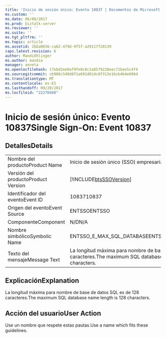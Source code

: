 ```yaml
---
title: 'Inicio de sesión único: Evento 10837 | Documentos de Microsoft'
ms.custom: ''
ms.date: 06/08/2017
ms.prod: biztalk-server
ms.reviewer: ''
ms.suite: ''
ms.tgt_pltfrm: ''
ms.topic: article
ms.assetid: 2bba0656-ca62-479d-9f5f-a29117f20139
caps.latest.revision: 6
author: MandiOhlinger
ms.author: mandia
manager: anneta
ms.openlocfilehash: 17ebd2ee0af9fe8c8c1a8579228eec71bee5c4f4
ms.sourcegitcommit: cb908c540d8f1a692d01dc8f313e16cb4b4e696d
ms.translationtype: MT
ms.contentlocale: es-ES
ms.lasthandoff: 09/20/2017
ms.locfileid: "22276948"
---
```

# <a name="single-sign-on-event-10837"></a><span data-ttu-id="733d1-102">Inicio de sesión único: Evento 10837</span><span class="sxs-lookup"><span data-stu-id="733d1-102">Single Sign-On: Event 10837</span></span>
## <a name="details"></a><span data-ttu-id="733d1-103">Detalles</span><span class="sxs-lookup"><span data-stu-id="733d1-103">Details</span></span>  
  
|||  
|-|-|  
|<span data-ttu-id="733d1-104">Nombre del producto</span><span class="sxs-lookup"><span data-stu-id="733d1-104">Product Name</span></span>|<span data-ttu-id="733d1-105">Inicio de sesión único (SSO) empresarial</span><span class="sxs-lookup"><span data-stu-id="733d1-105">Enterprise Single Sign-On</span></span>|  
|<span data-ttu-id="733d1-106">Versión del producto</span><span class="sxs-lookup"><span data-stu-id="733d1-106">Product Version</span></span>|[!INCLUDE[btsSSOVersion](../includes/btsssoversion-md.md)]|  
|<span data-ttu-id="733d1-107">Identificador del evento</span><span class="sxs-lookup"><span data-stu-id="733d1-107">Event ID</span></span>|<span data-ttu-id="733d1-108">10837</span><span class="sxs-lookup"><span data-stu-id="733d1-108">10837</span></span>|  
|<span data-ttu-id="733d1-109">Origen del evento</span><span class="sxs-lookup"><span data-stu-id="733d1-109">Event Source</span></span>|<span data-ttu-id="733d1-110">ENTSSO</span><span class="sxs-lookup"><span data-stu-id="733d1-110">ENTSSO</span></span>|  
|<span data-ttu-id="733d1-111">Componente</span><span class="sxs-lookup"><span data-stu-id="733d1-111">Component</span></span>|<span data-ttu-id="733d1-112">N/D</span><span class="sxs-lookup"><span data-stu-id="733d1-112">N/A</span></span>|  
|<span data-ttu-id="733d1-113">Nombre simbólico</span><span class="sxs-lookup"><span data-stu-id="733d1-113">Symbolic Name</span></span>|<span data-ttu-id="733d1-114">ENTSSO_E_MAX_SQL_DATABASE</span><span class="sxs-lookup"><span data-stu-id="733d1-114">ENTSSO_E_MAX_SQL_DATABASE</span></span>|  
|<span data-ttu-id="733d1-115">Texto del mensaje</span><span class="sxs-lookup"><span data-stu-id="733d1-115">Message Text</span></span>|<span data-ttu-id="733d1-116">La longitud máxima para nombre de base de datos SQL es de 128 caracteres.</span><span class="sxs-lookup"><span data-stu-id="733d1-116">The maximum SQL database name length is 128 characters.</span></span>|  
  
## <a name="explanation"></a><span data-ttu-id="733d1-117">Explicación</span><span class="sxs-lookup"><span data-stu-id="733d1-117">Explanation</span></span>  
 <span data-ttu-id="733d1-118">La longitud máxima para nombre de base de datos SQL es de 128 caracteres.</span><span class="sxs-lookup"><span data-stu-id="733d1-118">The maximum SQL database name length is 128 characters.</span></span>  
  
## <a name="user-action"></a><span data-ttu-id="733d1-119">Acción del usuario</span><span class="sxs-lookup"><span data-stu-id="733d1-119">User Action</span></span>  
 <span data-ttu-id="733d1-120">Use un nombre que respete estas pautas.</span><span class="sxs-lookup"><span data-stu-id="733d1-120">Use a name which fits these guidelines.</span></span>